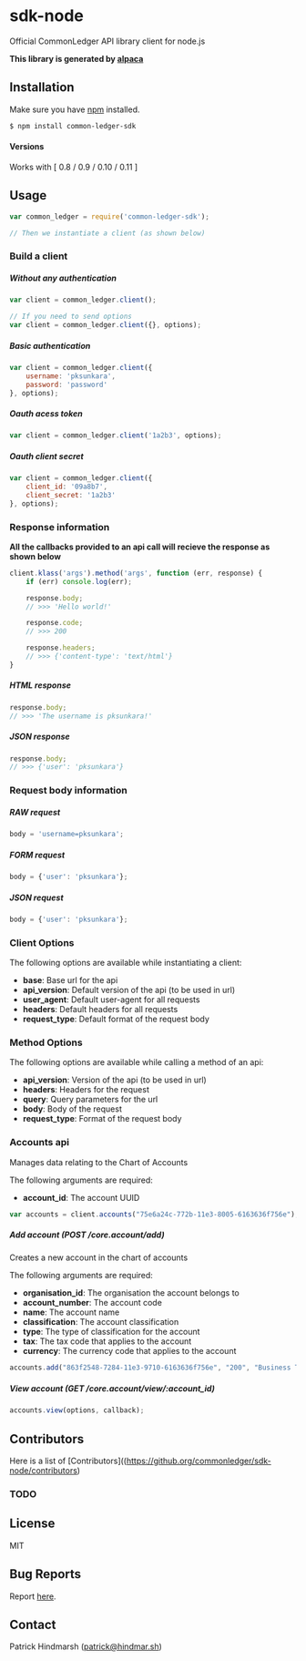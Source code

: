 # sdk-node

Official CommonLedger API library client for node.js

__This library is generated by [alpaca](https://github.com/pksunkara/alpaca)__

## Installation

Make sure you have [npm](https://npmjs.org) installed.

```bash
$ npm install common-ledger-sdk
```

#### Versions

Works with [ 0.8 / 0.9 / 0.10 / 0.11 ]

## Usage

```js
var common_ledger = require('common-ledger-sdk');

// Then we instantiate a client (as shown below)
```

### Build a client

##### Without any authentication

```js
var client = common_ledger.client();

// If you need to send options
var client = common_ledger.client({}, options);
```

##### Basic authentication

```js
var client = common_ledger.client({
    username: 'pksunkara',
    password: 'password'
}, options);
```

##### Oauth acess token

```js
var client = common_ledger.client('1a2b3', options);
```

##### Oauth client secret

```js
var client = common_ledger.client({
    client_id: '09a8b7',
    client_secret: '1a2b3'
}, options);
```

### Response information

__All the callbacks provided to an api call will recieve the response as shown below__

```js
client.klass('args').method('args', function (err, response) {
    if (err) console.log(err);

    response.body;
    // >>> 'Hello world!'

    response.code;
    // >>> 200

    response.headers;
    // >>> {'content-type': 'text/html'}
}
```

##### HTML response

```js
response.body;
// >>> 'The username is pksunkara!'
```

##### JSON response

```js
response.body;
// >>> {'user': 'pksunkara'}
```

### Request body information

##### RAW request

```js
body = 'username=pksunkara';
```

##### FORM request

```js
body = {'user': 'pksunkara'};
```

##### JSON request

```js
body = {'user': 'pksunkara'};
```

### Client Options

The following options are available while instantiating a client:

 * __base__: Base url for the api
 * __api_version__: Default version of the api (to be used in url)
 * __user_agent__: Default user-agent for all requests
 * __headers__: Default headers for all requests
 * __request_type__: Default format of the request body

### Method Options

The following options are available while calling a method of an api:

 * __api_version__: Version of the api (to be used in url)
 * __headers__: Headers for the request
 * __query__: Query parameters for the url
 * __body__: Body of the request
 * __request_type__: Format of the request body

### Accounts api

Manages data relating to the Chart of Accounts

The following arguments are required:

 * __account_id__: The account UUID

```js
var accounts = client.accounts("75e6a24c-772b-11e3-8005-6163636f756e");
```

##### Add account (POST /core.account/add)

Creates a new account in the chart of accounts

The following arguments are required:

 * __organisation_id__: The organisation the account belongs to
 * __account_number__: The account code
 * __name__: The account name
 * __classification__: The account classification
 * __type__: The type of classification for the account
 * __tax__: The tax code that applies to the account
 * __currency__: The currency code that applies to the account

```js
accounts.add("863f2548-7284-11e3-9710-6163636f756e", "200", "Business Tax Account 1", "ASSET", "BANK", "NONE", "NZD", options, callback);
```

##### View account (GET /core.account/view/:account_id)





```js
accounts.view(options, callback);
```

## Contributors
Here is a list of [Contributors]((https://github.org/commonledger/sdk-node/contributors)

### TODO

## License
MIT

## Bug Reports
Report [here](https://github.org/commonledger/sdk-node/issues).

## Contact
Patrick Hindmarsh (patrick@hindmar.sh)
